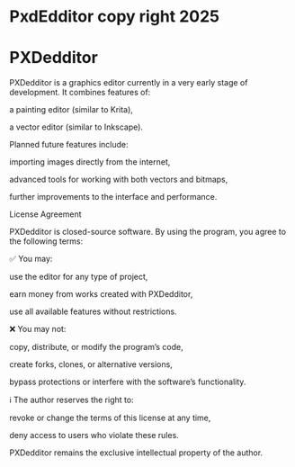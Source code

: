 # PxdEdditor copy right 2025
# PXDedditor

PXDedditor is a graphics editor currently in a very early stage of development.
It combines features of:

a painting editor (similar to Krita),

a vector editor (similar to Inkscape).

Planned future features include:

importing images directly from the internet,

advanced tools for working with both vectors and bitmaps,

further improvements to the interface and performance.

License Agreement

PXDedditor is closed-source software.
By using the program, you agree to the following terms:

✅ You may:

use the editor for any type of project,

earn money from works created with PXDedditor,

use all available features without restrictions.

❌ You may not:

copy, distribute, or modify the program’s code,

create forks, clones, or alternative versions,

bypass protections or interfere with the software’s functionality.

ℹ️ The author reserves the right to:

revoke or change the terms of this license at any time,

deny access to users who violate these rules.

PXDedditor remains the exclusive intellectual property of the author.
